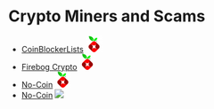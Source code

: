 # Crypto Miners and Scams
- [CoinBlockerLists](https://gitlab.com/ZeroDot1/CoinBlockerLists) ![](https://raw.githubusercontent.com/DevShubam/Filterlist-Collection/main/img/Icon-Small.png)
- [Firebog Crypto](https://v.firebog.net/hosts/Prigent-Crypto.txt) ![](https://raw.githubusercontent.com/DevShubam/Filterlist-Collection/main/img/Icon-Small.png)
- [No-Coin](https://raw.githubusercontent.com/hoshsadiq/adblock-nocoin-list/master/hosts.txt) ![](https://raw.githubusercontent.com/DevShubam/Filterlist-Collection/main/img/Icon-Small.png)
- [No-Coin](https://raw.githubusercontent.com/hoshsadiq/adblock-nocoin-list/master/nocoin.txt&title=NoCoin%20Filter%20List) ![](https://user-images.githubusercontent.com/65375709/110261600-dd47a900-7f7e-11eb-902f-e95eb87fa980.png)
 
